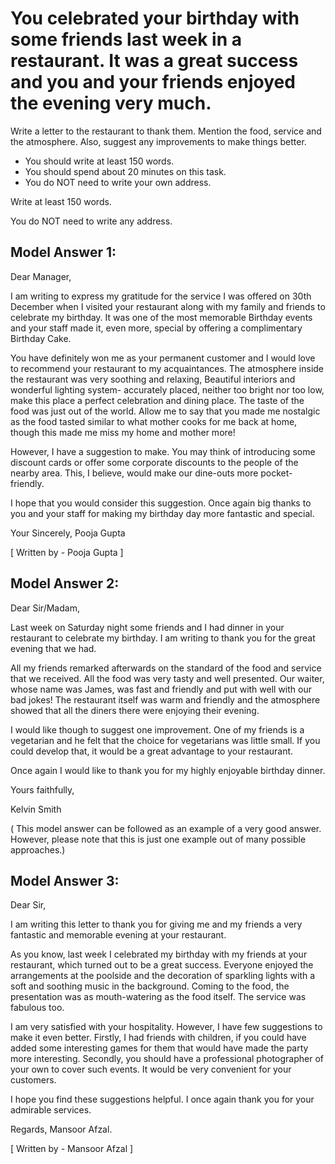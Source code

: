 # You celebrated your birthday with some friends last week in a restaurant. It was a great success and you and your friends enjoyed the evening very much.

Write a letter to the restaurant to thank them. Mention the food, service and the atmosphere. Also, suggest any improvements to make things better.

- You should write at least 150 words.
- You should spend about 20 minutes on this task.
- You do NOT need to write your own address.


 
Write at least 150 words.

You do NOT need to write any address.

 

## Model Answer 1:

Dear Manager,

I am writing to express my gratitude for the service I was offered on 30th December when I visited your restaurant along with my family and friends to celebrate my birthday. It was one of the most memorable Birthday events and your staff made it, even more, special by offering a complimentary Birthday Cake.

You have definitely won me as your permanent customer and I would love to recommend your restaurant to my acquaintances. The atmosphere inside the restaurant was very soothing and relaxing, Beautiful interiors and wonderful lighting system- accurately placed, neither too bright nor too low, make this place a perfect celebration and dining place. The taste of the food was just out of the world. Allow me to say that you made me nostalgic as the food tasted similar to what mother cooks for me back at home, though this made me miss my home and mother more!

However, I have a suggestion to make. You may think of introducing some discount cards or offer some corporate discounts to the people of the nearby area. This, I believe, would make our dine-outs more pocket-friendly.

I hope that you would consider this suggestion. Once again big thanks to you and your staff for making my birthday day more fantastic and special.

Your Sincerely,
Pooja Gupta

[ Written by - Pooja Gupta ]

 

## Model Answer 2:

Dear Sir/Madam,

Last week on Saturday night some friends and I had dinner in your restaurant to celebrate my birthday. I am writing to thank you for the great evening that we had.

All my friends remarked afterwards on the standard of the food and service that we received. All the food was very tasty and well presented. Our waiter, whose name was James, was fast and friendly and put with well with our bad jokes! The restaurant itself was warm and friendly and the atmosphere showed that all the diners there were enjoying their evening.

I would like though to suggest one improvement. One of my friends is a vegetarian and he felt that the choice for vegetarians was little small. If you could develop that, it would be a great advantage to your restaurant.

Once again I would like to thank you for my highly enjoyable birthday dinner.

Yours faithfully,

Kelvin Smith

( This model answer can be followed  as an example of a very good answer. However, please note that this is just one example out of many possible approaches.)

 

## Model Answer 3:

Dear Sir,

I am writing this letter to thank you for giving me and my friends a very fantastic and memorable evening at your restaurant.

As you know, last week I celebrated my birthday with my friends at your restaurant, which turned out to be a great success. Everyone enjoyed the arrangements at the poolside and the decoration of sparkling lights with a soft and soothing music in the background. Coming to the food, the presentation was as mouth-watering as the food itself. The service was fabulous too.

I am very satisfied with your hospitality. However, I have few suggestions to make it even better. Firstly, I had friends with children, if you could have added some interesting games for them that would have made the party more interesting.  Secondly, you should have a professional photographer of your own to cover such events. It would be very convenient for your customers.

I hope you find these suggestions helpful. I once again thank you for your admirable services.

Regards,
Mansoor Afzal.

[ Written by - Mansoor Afzal ]